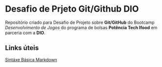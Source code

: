 # Desafio de Prjeto Git/Github DIO

Repositório criado para Desafio de Projeto sobre **Git/GitHub** do Bootcamp *Desenvolvimento de Jogos* do programa de bolsas **Potência Tech Ifood** em parceria com a **DIO**.

## Links úteis
[Sintáxe Básica Markdown]()
